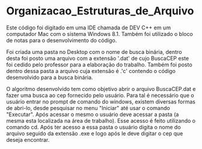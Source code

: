 # Organizacao_Estruturas_de_Arquivo

Este código foi digitado em uma IDE chamada de DEV C++ em um computador Mac com o sistema Windows 8.1.
Também foi utilizado o bloco de notas para o desenvolvimento do código.

Foi criada uma pasta no Desktop com o nome de busca binária, dentro desta foi posto uma arquivo com a extensão '.dat' de cujo 
BuscaCEP este foi cedido pelo professor para a elaboração do trabalho. Também foi posto dentro dessa pasta a arquivo cuja extensão é .'c' contendo o código desenvolvido para a busca binária.

O algoritmo desenvolvido tem como objetivo abrir o arquivo BuscaCEP.dat e fazer uma busca ao cep fornecido pelo usuário. Para tal é necessário que o usuário entrar no prompt de comando do windows, existem diversas formas de abri-lo, desde pesquisar no menu "Iniciar" até usar o comando "Executar". Após acessar o mesmo o usuário deve acessar a pasta (a mesma esta localizada na área de trabalho). Esse acesso é feito utilizando o comando cd. Após ter acesso a essa pasta o usuário digita o nome do arquivo seguido da extensão .exe e logo após le deve digitar o cep que deseja encontrar.

 
